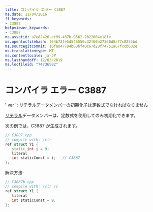 ```yaml
---
title: コンパイラ エラー C3887
ms.date: 11/04/2016
f1_keywords:
- C3887
helpviewer_keywords:
- C3887
ms.assetid: a7e82426-ef99-437b-9562-2822004e18fe
ms.openlocfilehash: f64b72fe5d546550c32f60a27360d8a77c8255bd
ms.sourcegitcommit: 16fa847794b60bf40c67d20f74751a67fccb602e
ms.translationtype: MT
ms.contentlocale: ja-JP
ms.lasthandoff: 12/03/2019
ms.locfileid: "74736582"
---
```

# <a name="compiler-error-c3887"></a>コンパイラ エラー C3887

' var ': リテラルデータメンバーの初期化子は定数式でなければなりません

[リテラル](../../extensions/literal-cpp-component-extensions.md)データメンバーは、定数式を使用してのみ初期化できます。

次の例では、C3887 が生成されます。

```cpp
// C3887.cpp
// compile with: /clr
ref struct Y1 {
   static int i = 9;
   literal
   int staticConst = i;   // C3887
};
```

解決方法:

```cpp
// C3887b.cpp
// compile with: /clr /c
ref struct Y1 {
   literal
   int staticConst = 9;
};
```
